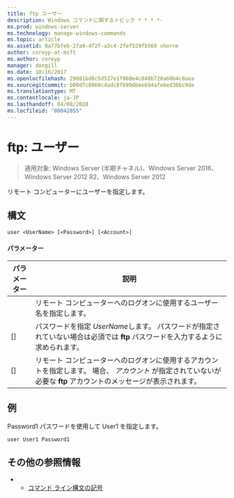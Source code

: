 ```yaml
---
title: ftp ユーザー
description: Windows コマンドに関するトピック * * * *-
ms.prod: windows-server
ms.technology: manage-windows-commands
ms.topic: article
ms.assetid: 0a77bfeb-27a9-4f2f-a3c4-2fef529fb569 vhorne
author: coreyp-at-msft
ms.author: coreyp
manager: dongill
ms.date: 10/16/2017
ms.openlocfilehash: 29081bd8c5d537e1f060e4c848b720a60b4c8aea
ms.sourcegitcommit: b00d7c8968c4adc8f699dbee694afe6ed36bc9de
ms.translationtype: MT
ms.contentlocale: ja-JP
ms.lasthandoff: 04/08/2020
ms.locfileid: "80842855"
---
```

# <a name="ftp-user"></a>ftp: ユーザー

>適用対象: Windows Server (半期チャネル)、Windows Server 2016、Windows Server 2012 R2、Windows Server 2012

リモート コンピューターにユーザーを指定します。   
## <a name="syntax"></a>構文  
```  
user <UserName> [<Password>] [<Account>]  
```  
#### <a name="parameters"></a>パラメーター  

|  パラメーター   |                                                                      説明                                                                      |
|--------------|-------------------------------------------------------------------------------------------------------------------------------------------------------|
|  <UserName>  |                                          リモート コンピューターへのログオンに使用するユーザー名を指定します。                                           |
| [<Password>] |               パスワードを指定 *UserName*します。 パスワードが指定されていない場合は必須では  **ftp** パスワードを入力するように求められます。               |
| [<Account>]  | リモート コンピューターへのログオンに使用するアカウントを指定します。 場合、 *アカウント* が指定されていないが必要な  **ftp** アカウントのメッセージが表示されます。 |

## <a name="examples"></a><a name=BKMK_Examples></a>例  
Password1 パスワードを使用して User1 を指定します。  
```  
user User1 Password1  
```  
## <a name="additional-references"></a>その他の参照情報  
-   - [コマンド ライン構文の記号](command-line-syntax-key.md)  
